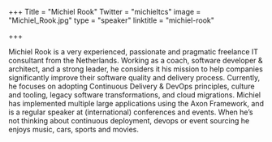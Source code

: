 +++
Title = "Michiel Rook"
Twitter = "michieltcs"
image = "Michiel_Rook.jpg"
type = "speaker"
linktitle = "michiel-rook"

+++

Michiel Rook is a very experienced, passionate and pragmatic freelance IT consultant from the Netherlands. Working as a coach, software developer & architect, and a strong leader, he considers it his mission to help companies significantly improve their software quality and delivery process. Currently, he focuses on adopting Continuous Delivery & DevOps principles, culture and tooling, legacy software transformations, and cloud migrations. Michiel has implemented multiple large applications using the Axon Framework, and is a regular speaker at (international) conferences and events. When he’s not thinking about continuous deployment, devops or event sourcing he enjoys music, cars, sports and movies.